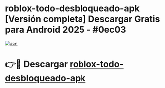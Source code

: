# roblox-todo-desbloqueado-apk  [Versión completa] Descargar Gratis para Android 2025 - #0ec03

[![acn](https://github.com/user-attachments/assets/0f9c940e-d8b0-45ae-aac7-cd30a18b3e1c)](https://apps.freeplayer.one?title=roblox-todo-desbloqueado-apk&ref=9F)

# 👉🔴 Descargar [roblox-todo-desbloqueado-apk](https://apps.freeplayer.one?title=roblox-todo-desbloqueado-apk&ref=9F)